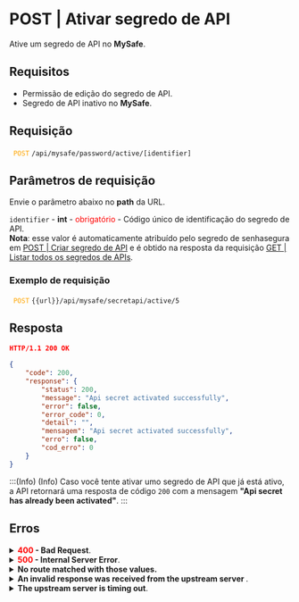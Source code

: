 # POST | Ativar segredo de API

Ative um segredo de API no **MySafe**.

## Requisitos
* Permissão de edição do segredo de API.
* Segredo de API inativo no **MySafe**.

## Requisição

<code><span style="color:orange"> POST</code></span> `/api/mysafe/password/active/[identifier]`



## Parâmetros de requisição
Envie o parâmetro abaixo no <b>path</b> da URL.

<summary><code>identifier</code> - <b>int</b> - <span style="color:red">obrigatório</span> - Código único de identificação do segredo de API.</summary>
<b>Nota</b>: esse valor é automaticamente atribuído pelo segredo de senhasegura em <a href = "/v3-33/docs/pt/api-post-create-api-secret">POST | Criar segredo de API</a> e é obtido na resposta da requisição <a href = "/v3-33/docs/pt/api-get-list-all-api-secrets">GET | Listar todos os segredos de APIs</a>.


  ### Exemplo de requisição
<code><span style="color:orange"> POST</code></span> `{{url}}/api/mysafe/secretapi/active/5`
  
  
  
  ## Resposta 
 ```json
HTTP/1.1 200 OK
``` 
 
```json
{
    "code": 200,
    "response": {
        "status": 200,
        "message": "Api secret activated successfully",
        "error": false,
        "error_code": 0,
        "detail": "",
        "mensagem": "Api secret activated successfully",
        "erro": false,
        "cod_erro": 0
    }
}
```

:::(Info) (Info)
Caso você tente ativar umo segredo de API que já está ativo, a API retornará uma resposta de código <code>200</code> com a mensagem <b>"Api secret has already been activated"</b>.
:::
 
## Erros
 
<details>
<summary><b><span style="color:red">400</span> - Bad Request</b>.</summary>

***
<b>Mensagem: "1005: Api secret not found"</b>
<p><b>Possível causa</b>: segredo de API não foi encontrado.<br></p>
<b>Solução</b>: verifique o valor do <code>identifier</code> e envie a requisição novamente.

    
* * *
    
<b>Mensagem: "1006: User does not have access"</b>
<p><b>Possível causa</b>: usuário não possui acesso ao segredo de API.<br></p>

 ***
</details>
    
<details>
    <summary><b><span style="color:red">500</span> - Internal Server Error</b>.</summary>

***
    
<b>Mensagem: "Unexpected error."</b><br>

<p><b>Possível causa</b>: o erro está no servidor senhasegura.<br>
        
<b>Solução</b>: contate o time de suporte para mais informações.</p>
    
 ***
 </details>
 
 <details>
    <summary><b>No route matched with those values.</b></summary>

 ***
    
<b>Mensagem: "You are not authorized to access this resource."</b>
<p><b>Possíveis causas</b>: falha na autenticação da sua aplicação com o servidor senhasegura ou URL incorreta.<br>
        
<b>Solução</b>: verifique os parâmetros de autenticação como <code>Access Token URL</code>, <code>Client ID</code> e  <code>Client Secret</code> e solicite um novo token de acesso ou verifique e corrija a URL.
* * *
</details>
     
<details>
<summary><b>An invalid response was received from the upstream server
</b>.</summary>

*** 
   
<b>Mensagem: "An invalid response was received from the upstream server</b>
    
<p><b>Possível causa</b>: o servidor upstream pode estar demorando muito para responder, levando a um erro de timeout que é interpretado como uma resposta inválida pelo servidor proxy/gateway.<br>
        
<b>Solução</b>: verifique a conectividade entre a origem da requisição e o servidor segredo de APIsegura.</p>
***
</details>
     
   

<details>
<summary><b>The upstream server is timing out</b>.</summary>

*** 
    
<b>Mensagem: "An invalid response was received from the upstream server"</b>
    
<p><b>Possível causa</b>: o tempo da requisição se esgotou.
        
<b>Solução</b>: verifique a conectividade entre a origem da requisição e o servidor segredo de APIsegura.</p>
* * *
</details>
     